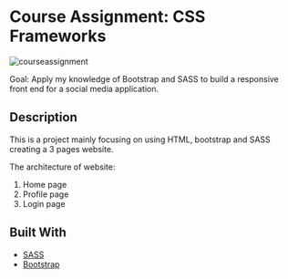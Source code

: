 # Course Assignment: CSS Frameworks

![courseassignment](https://user-images.githubusercontent.com/91615712/214379197-91520110-b8e4-405d-a041-ec384d4acfb4.PNG)


Goal: Apply my knowledge of Bootstrap and SASS to build a responsive front end for a social media application.

## Description

This is a project mainly focusing on using HTML, bootstrap and SASS creating a 3 pages website.

The architecture of website:
1. Home page
2. Profile page
3. Login page

## Built With

- [SASS](https://sass-lang.com/)
- [Bootstrap](https://getbootstrap.com)

